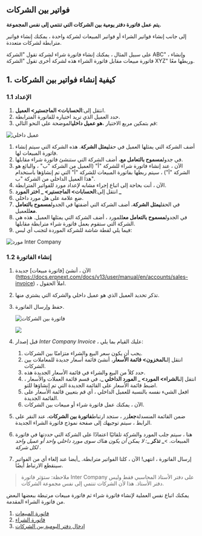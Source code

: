 ## فواتير بين الشركات

**يتم عمل فاتورة دفتر يومية بين الشركات التي تنتمي إلى نفس المجموعة.**

إلى جانب إنشاء فواتير الشراء أو فواتير المبيعات لشركة واحدة ، يمكنك إنشاء فواتير مترابطة لشركات متعددة.

على سبيل المثال ، يمكنك إنشاء فاتورة شراء لشركة تقول "الشركة ABC" ، وإنشاء فاتورة مبيعات مقابل فاتورة الشراء هذه لشركة أخرى تقول "الشركة XYZ" وربطها معًا.

## 1. كيفية إنشاء فواتير بين الشركات

### 1.1 الإعداد

1. انتقل إلى:**الحسابات> الماجستير> العميل**.
2. حدد العميل الذي تريد اختياره للفاتورة المترابطة.
3. قم بتمكين مربع الاختيار ،**هو عميل داخلي**الموضحة على النحو التالي:

![عميل داخلي](https://docs.erpnext.com/files/inter-company-customer.png)

1. أضف الشركة التي يمثلها العميل في حقل**يمثل الشركة**. هذه الشركة التي سيتم إنشاء فاتورة المبيعات لها.
2. في جدول**مسموح بالتعامل مع**، أضف الشركة التي ستنشئ فاتورة شراء مقابلها.
3. الآن ، عند إنشاء فاتورة شراء للشركة "أ" (العميل من الشركة "ب" ، والبائع هو الشركة "أ") ، سيتم ربطها بفاتورة المبيعات للشركة "أ" التي تم إنشاؤها باستخدام هذا العميل الداخلي من الشركة "ب".
4. الآن ، أنت بحاجة إلى اتباع إجراء مشابه لإعداد مورد للفواتير المترابطة.
5. انتقل إلى:**الحسابات> الماجستير> _ اختر المورد _**
6. ضع علامة على هل مورد داخلي.
7. في الحقل**يمثل الشركة**، أضف الشركة التي أضفتها في الجدول**مسموح بالتعامل مع**للعميل.
8. في الجدول**مسموح بالتعامل مع**للمورد ، أضف الشركة التي يمثلها العميل. هذه هي الشركة التي ستقوم بعمل فاتورة شراء مترابطة مقابلها.
9. فيما يلي لقطة شاشة للشركة الموردة لتجنب أي لبس:

![مورد Inter Company](https://docs.erpnext.com/files/inter-company-supplier.png)

### 1.2 إنشاء الفاتورة

1. الآن ، أنشئ [فاتورة مبيعات] جديدة (https://docs.erpnext.com/docs/v13/user/manual/en/accounts/sales-invoice) ، املأ الحقول.
2. تذكر تحديد العميل الذي هو عميل داخلي والشركة التي يشتري منها.
3. حفظ وإرسال الفاتورة.
    
    ![فاتورة بين الشركات](https://docs.erpnext.com/files/make-inter-company-invoice.png)
    
    ![](https://docs.erpnext.com/docs/v13/assets/img/accounts/)
    
4. قبل إصدار _Inter Company Invoice_ ، عليك القيام بما يلي:
    
    1. يجب أن يكون سعر البيع والشراء متزامنًا بين الشركات.
    2. انتقل إلى**المخزون> قائمة الأسعار**، أنشئ قائمة أسعار جديدة للمعاملات بين الشركات.
    3. حدد كلاً من البيع والشراء في قائمة الأسعار الجديدة هذه.
    4. انتقل إلى**الشراء> المورد> _ المورد الداخلي _**، في قسم قائمة العملات والأسعار ، اضبط قائمة الأسعار على القائمة الجديدة التي تم إنشاؤها للتو.
    5. افعل الشيء نفسه بالنسبة للعميل الداخلي ، أي قم بتعيين قائمة الأسعار على القائمة الجديدة.
    6. الآن ، يمكنك عمل فاتورة شراء أو مبيعات بين الشركات.
5. ضمن القائمة المنسدلة**جعل**زر ، ستجد ارتباط**فاتورة بين الشركات**، عند النقر على الرابط ، سيتم توجيهك إلى صفحة نموذج فاتورة الشراء الجديدة.
6. هنا ، سيتم جلب المورد والشركة تلقائيًا اعتمادًا على الشركة التي حددتها في فاتورة المبيعات. >**_ تذكر _**_: لا يمكن أن يكون هناك سوى مورد داخلي واحد أو عميل واحد لكل شركة ._
7. إرسال الفاتورة ، انتهى! الآن ، كلتا الفواتير مترابطة. _أيضا عند إلغاء أي من الفواتير سينقطع الارتباط أيضًا.

> ملاحظة: ستؤثر فاتورة Inter Company على دفتر الأستاذ المحاسبي فقط وليس دفتر الأستاذ. هذا لأن الشركات تنتمي إلى نفس مجموعة الشركات.

يمكنك اتباع نفس العملية لإنشاء فاتورة شراء ثم فاتورة مبيعات مرتبطة ببعضها البعض من فاتورة الشراء المقدمة.

1. [فاتورة المبيعات](https://docs.erpnext.com/docs/v13/user/manual/en/accounts/sales-invoice)
2. [فاتورة الشراء](https://docs.erpnext.com/docs/v13/user/manual/en/accounts/purchase-invoice)
3. [إدخال دفتر اليومية بين الشركات](https://docs.erpnext.com/docs/v13/user/manual/en/accounts/inter-company-journal-entry)